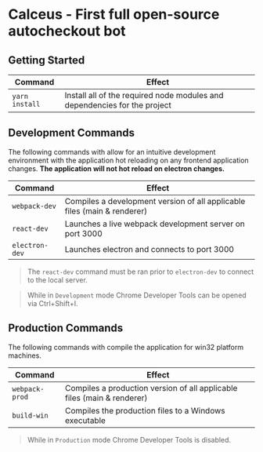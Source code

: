 # Calceus - First full open-source autocheckout bot

## Getting Started

| Command       | Effect                                                                   |
| ------------- | ------------------------------------------------------------------------ |
| `yarn install` | Install all of the required node modules and dependencies for the project |

## Development Commands

The following commands with allow for an intuitive development environment with the application hot reloading on any frontend application changes.
**The application will not hot reload on electron changes.**

| Command        | Effect                                                                   |
| -------------- | ------------------------------------------------------------------------ |
| `webpack-dev`  | Compiles a development version of all applicable files (main & renderer) |
| `react-dev`    | Launches a live webpack development server on port 3000                  |
| `electron-dev` | Launches electron and connects to port 3000                              |

> The `react-dev` command must be ran prior to `electron-dev` to connect to the local server.

> While in `Development` mode Chrome Developer Tools can be opened via Ctrl+Shift+I.

## Production Commands

The following commands with compile the application for win32 platform machines.

| Command        | Effect                                                                  |
| -------------- | ----------------------------------------------------------------------- |
| `webpack-prod` | Compiles a production version of all applicable files (main & renderer) |
| `build-win`    | Compiles the production files to a Windows executable                   |

> While in `Production` mode Chrome Developer Tools is disabled.
